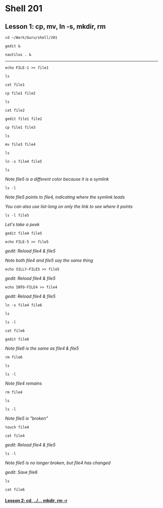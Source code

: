 # Shell 201
## Lesson 1: cp, mv, ln -s, mkdir, rm

`cd ~/Work/Guru/shell/201`

`gedit &`

`nautilus . &`
___

`echo FILE-1 >> file1`

`ls`

`cat file1`

`cp file1 file2`

`ls`

`cat file2`

`gedit file1 file2`

`cp file1 file3`

`ls`

`mv file3 file4`

`ls`

`ln -s file4 file5`

`ls`

*Note file5 is a different color because it is a symlink*

`ls -l`

*Note file5 points to file4, indicating where the symlink leads*

*You can also use list-long on only the link to see where it points*

`ls -l file5`

*Let's take a peek*

`gedit file4 file5`

`echo FILE-5 >> file5`

*gedit: Reload file4 & file5*

*Note both file4 and file5 say the same thing*

`echo SILLY-FILE5 >> file5`

*gedit: Reload file4 & file5*

`echo INTO-FILE4 >> file4`

*gedit: Reload file4 & file5*

`ln -s file4 file6`

`ls`

`ls -l`

`cat file6`

`gedit file6`

*Note file6 is the same as file4 & file5*

`rm file6`

`ls`

`ls -l`

*Note file4 remains*

`rm file4`

`ls`

`ls -l`

*Note file5 is "broken"*

`touch file4`

`cat file4`

*gedit: Reload file4 & file5*

`ls -l`

*Note file5 is no longer broken, but file4 has changed*

*gedit: Save file6*

`ls`

`cat file6`

#### [Lesson 2: cd, ../.., mkdir, rm -r](https://github.com/inkVerb/guru/blob/master/201-shell/Lesson-02.md)
